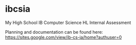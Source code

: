 # ibcsia

My High School IB Computer Science HL Internal Assessment

Planning and documentation can be found here:
https://sites.google.com/view/ib-cs-ia/home?authuser=0
